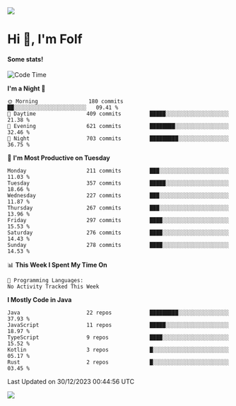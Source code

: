 <img src="https://komarev.com/ghpvc/?username=itsfolf"/>
<h1>Hi 👋, I'm Folf</h1>


#### Some stats!
<!--START_SECTION:waka-->
![Code Time](http://img.shields.io/badge/Code%20Time-2%2C075%20hrs%2058%20mins-blue)

**I'm a Night 🦉** 

```text
🌞 Morning                180 commits         ██░░░░░░░░░░░░░░░░░░░░░░░   09.41 % 
🌆 Daytime                409 commits         █████░░░░░░░░░░░░░░░░░░░░   21.38 % 
🌃 Evening                621 commits         ████████░░░░░░░░░░░░░░░░░   32.46 % 
🌙 Night                  703 commits         █████████░░░░░░░░░░░░░░░░   36.75 % 
```
📅 **I'm Most Productive on Tuesday** 

```text
Monday                   211 commits         ███░░░░░░░░░░░░░░░░░░░░░░   11.03 % 
Tuesday                  357 commits         █████░░░░░░░░░░░░░░░░░░░░   18.66 % 
Wednesday                227 commits         ███░░░░░░░░░░░░░░░░░░░░░░   11.87 % 
Thursday                 267 commits         ███░░░░░░░░░░░░░░░░░░░░░░   13.96 % 
Friday                   297 commits         ████░░░░░░░░░░░░░░░░░░░░░   15.53 % 
Saturday                 276 commits         ████░░░░░░░░░░░░░░░░░░░░░   14.43 % 
Sunday                   278 commits         ████░░░░░░░░░░░░░░░░░░░░░   14.53 % 
```


📊 **This Week I Spent My Time On** 

```text
💬 Programming Languages: 
No Activity Tracked This Week
```

**I Mostly Code in Java** 

```text
Java                     22 repos            █████████░░░░░░░░░░░░░░░░   37.93 % 
JavaScript               11 repos            █████░░░░░░░░░░░░░░░░░░░░   18.97 % 
TypeScript               9 repos             ████░░░░░░░░░░░░░░░░░░░░░   15.52 % 
Kotlin                   3 repos             █░░░░░░░░░░░░░░░░░░░░░░░░   05.17 % 
Rust                     2 repos             █░░░░░░░░░░░░░░░░░░░░░░░░   03.45 % 
```




 Last Updated on 30/12/2023 00:44:56 UTC
<!--END_SECTION:waka-->
<a src="https://discord.com/users/1090088995976925305"><img src="https://lanyard-profile-readme.vercel.app/api/1090088995976925305"/></a></td> 
